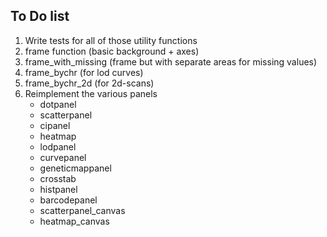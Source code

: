 ## To Do list

1. Write tests for all of those utility functions
2. frame function (basic background + axes)
3. frame_with_missing (frame but with separate areas for missing values)
4. frame_bychr (for lod curves)
5. frame_bychr_2d (for 2d-scans)
6. Reimplement the various panels
     - dotpanel
     - scatterpanel
     - cipanel
     - heatmap
     - lodpanel
     - curvepanel
     - geneticmappanel
     - crosstab
     - histpanel
     - barcodepanel
     - scatterpanel_canvas
     - heatmap_canvas
